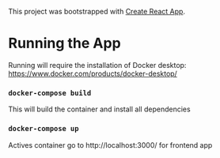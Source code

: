This project was bootstrapped with [Create React App](https://github.com/facebook/create-react-app).

# Running the App

Running will require the installation of Docker desktop: https://www.docker.com/products/docker-desktop/

### `docker-compose build`

This will build the container and install all dependencies

### `docker-compose up`

Actives container go to http://localhost:3000/ for frontend app
